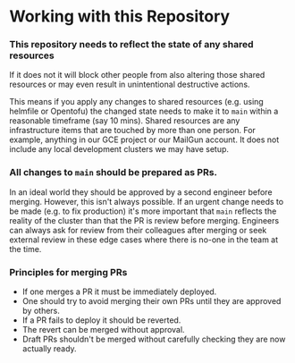 # Working with this Repository

### This repository needs to reflect the state of any shared resources
If it does not it will block other people from also altering those shared resources or may even result in unintentional destructive actions.

This means if you apply any changes to shared resources (e.g. using helmfile or Opentofu) the changed state needs to make it to `main` within a reasonable timeframe (say 10 mins). Shared resources are any infrastructure items that are touched by more than one person. For example, anything in our GCE project or our MailGun account. It does not include any local development clusters we may have setup.

### All changes to `main` should be prepared as PRs.

In an ideal world they should be approved by a second engineer before merging. However, this isn't always possible. If an urgent change needs to be made (e.g. to fix production) it's more important that `main` reflects the reality of the cluster than that the PR is review before merging. Engineers can always ask for review from their colleagues after merging or seek external review in these edge cases where there is no-one in the team at the time.

### Principles for merging PRs
- If one merges a PR it must be immediately deployed.
- One should try to avoid merging their own PRs until they are approved by others.
- If a PR fails to deploy it should be reverted.
- The revert can be merged without approval.
- Draft PRs shouldn't be merged without carefully checking they are now actually ready.
